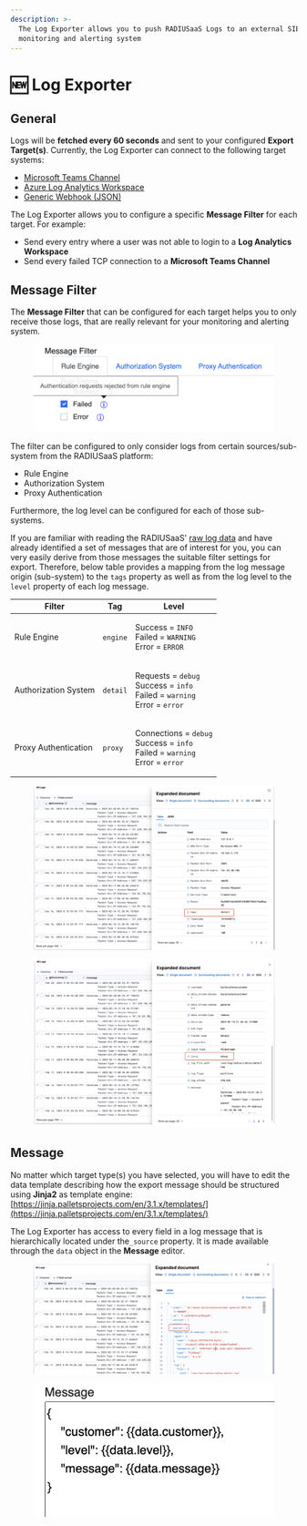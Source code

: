 ```yaml
---
description: >-
  The Log Exporter allows you to push RADIUSaaS Logs to an external SIEM,
  monitoring and alerting system
---
```


# 🆕 Log Exporter

## General

Logs will be **fetched every 60 seconds** and sent to your configured **Export Target(s)**. Currently, the Log Exporter can connect to the following target systems:

* [Microsoft Teams Channel](teams.md)
* [Azure Log Analytics Workspace](log-analytics.md)
* [Generic Webhook (JSON)](generic-webhook.md)

The Log Exporter allows you to configure a specific **Message Filter** for each target. For example:&#x20;

* Send every entry where a user was not able to login to a **Log Analytics Workspace**
* Send every failed TCP connection to a **Microsoft Teams Channel**

## Message Filter

The **Message Filter** that can be configured for each target helps you to only receive those logs, that are really relevant for your monitoring and alerting system.

<figure><img src="../../../.gitbook/assets/image (2) (1).png" alt=""><figcaption></figcaption></figure>

The filter can be configured to only consider logs from certain sources/sub-system from the RADIUSaaS platform:

* Rule Engine
* Authorization System
* Proxy Authentication

Furthermore, the log level can be configured for each of those sub-systems.

If you are familiar with reading the RADIUSaaS' [raw log data](../../insights/log.md) and have already identified a set of  messages that are of interest for you, you can very easily derive from those messages the suitable filter settings for export. Therefore, below table provides a mapping from the log message origin (sub-system) to the `tags` property as well as from the log level to the `level` property of each log message.

| Filter               | Tag      | Level                                                                                                                                 |
| -------------------- | -------- | ------------------------------------------------------------------------------------------------------------------------------------- |
| Rule Engine          | `engine` | <p>Success = <code>INFO</code><br>Failed = <code>WARNING</code><br>Error = <code>ERROR</code></p>                                     |
| Authorization System | `detail` | <p>Requests = <code>debug</code><br>Success = <code>info</code><br>Failed = <code>warning</code><br>Error = <code>error</code></p>    |
| Proxy Authentication | `proxy`  | <p>Connections = <code>debug</code><br>Success = <code>info</code><br>Failed = <code>warning</code><br>Error = <code>error</code></p> |

<figure><img src="../../../.gitbook/assets/image (9).png" alt=""><figcaption></figcaption></figure>

<figure><img src="../../../.gitbook/assets/image (31).png" alt=""><figcaption></figcaption></figure>

## Message

No matter which target type(s) you have selected, you will have to edit the data template describing how the export message should be structured using **Jinja2** as template engine:\
[https://jinja.palletsprojects.com/en/3.1.x/templates/](https://jinja.palletsprojects.com/en/3.1.x/templates/)

The Log Exporter has access to every field in a log message that is hierarchically located under the`_source` property. It is made available through the `data` object in the **Message** editor.

<figure><img src="../../../.gitbook/assets/image (2) (3) (1).png" alt=""><figcaption></figcaption></figure>

<figure><img src="../../../.gitbook/assets/image (13).png" alt=""><figcaption></figcaption></figure>
